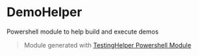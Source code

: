 # DemoHelper

Powershell module to help build and execute demos

> Module generated with [TestingHelper Powershell Module](https://www.powershellgallery.com/packages/TestingHelper/)
